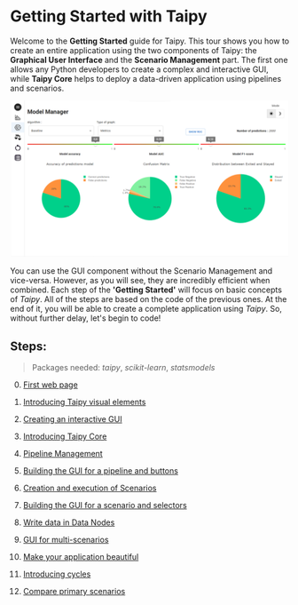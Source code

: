 # Getting Started with Taipy

Welcome to the **Getting Started** guide for Taipy. This tour shows you how to create an entire application using the two components of Taipy: the **Graphical User Interface** and the **Scenario Management** part. The first one allows any Python developers to create a complex and interactive GUI, while **Taipy Core** helps to deploy a data-driven application using pipelines and scenarios.

<p align="center">
    <a href="http://tp-classification-churn.herokuapp.com/">
        <img src="step_00/img_demo_classif.png" width=500>
    </a>
</p>

You can use the GUI component without the Scenario Management and vice-versa. However, as you will see, they are incredibly efficient when combined. Each step of the **'Getting Started'** will focus on basic concepts of *Taipy*. All of the steps are based on the code of the previous ones. At the end of it, you will be able to create a complete application using *Taipy*. So, without further delay, let's begin to code!

## Steps:
> Packages needed: *taipy*, *scikit-learn*, *statsmodels*

0. [First web page](https://docs.taipy.io/getting_started/step_00/ReadMe/)

1. [Introducing Taipy visual elements](https://docs.taipy.io/getting_started/step_01/ReadMe/)

2. [Creating an interactive GUI](https://docs.taipy.io/getting_started/step_02/ReadMe/)

3. [Introducing Taipy Core](https://docs.taipy.io/getting_started/step_03/ReadMe/)

4. [Pipeline Management](https://docs.taipy.io/getting_started/step_04/ReadMe/)

5. [Building the GUI for a pipeline and buttons](https://docs.taipy.io/getting_started/step_05/ReadMe/)

6. [Creation and execution of Scenarios](https://docs.taipy.io/getting_started/step_06/ReadMe/)

7. [Building the GUI for a scenario and selectors](https://docs.taipy.io/getting_started/step_07/ReadMe/)

8. [Write data in Data Nodes](https://docs.taipy.io/getting_started/step_08/ReadMe/)

9. [GUI for multi-scenarios](https://docs.taipy.io/getting_started/step_09/ReadMe/)

10. [Make your application beautiful](https://docs.taipy.io/getting_started/step_10/ReadMe/)

11. [Introducing cycles](https://docs.taipy.io/getting_started/step_11/ReadMe/)

12. [Compare primary scenarios](https://docs.taipy.io/getting_started/step_12/ReadMe/)


